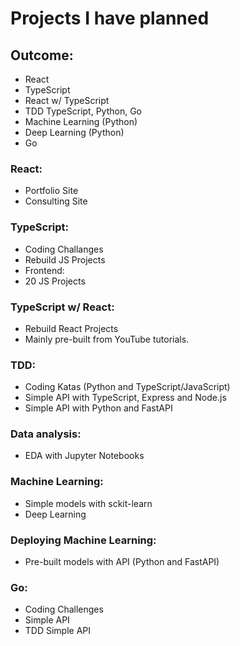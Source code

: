 # Projects I have planned
## Outcome:
* React
* TypeScript
* React w/ TypeScript
* TDD TypeScript, Python, Go
* Machine Learning (Python)
* Deep Learning (Python)
* Go

### React:
- Portfolio Site
- Consulting Site

### TypeScript:
- Coding Challanges
- Rebuild JS Projects
 - Frontend:
  - 20 JS Projects
  
### TypeScript w/ React:
- Rebuild React Projects
 - Mainly pre-built from YouTube tutorials.

### TDD:
- Coding Katas (Python and TypeScript/JavaScript)
- Simple API with TypeScript, Express and Node.js
- Simple API with Python and FastAPI

### Data analysis:
- EDA with Jupyter Notebooks

### Machine Learning:
- Simple models with sckit-learn
- Deep Learning

### Deploying Machine Learning:
- Pre-built models with API (Python and FastAPI)

### Go:
- Coding Challenges
- Simple API
- TDD Simple API
